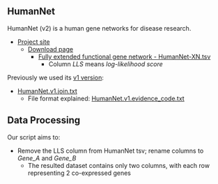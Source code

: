 ## HumanNet

HumanNet (v2) is a human gene networks for disease research.

- [Project site](https://www.inetbio.org/humannet/)
    - [Download page](https://www.inetbio.org/humannet/download.php)
        - [Fully extended functional gene network - HumanNet-XN.tsv](https://www.inetbio.org/humannet/networks/HumanNet-XN.tsv)
            - Column _LLS_ means _log-likelihood score_

Previously we used its [v1 version](http://www.functionalnet.org/humannet/about.html):

- [HumanNet.v1.join.txt](http://www.functionalnet.org/humannet/HumanNet.v1.join.txt)
    - File format explained: [HumanNet.v1.evidence_code.txt](http://www.functionalnet.org/humannet/HumanNet.v1.evidence_code.txt)

## Data Processing

Our script aims to:

- Remove the LLS column from HumanNet tsv; rename columns to _Gene_A_ and _Gene_B_
    - The resulted dataset contains only two columns, with each row representing 2 co-expressed genes
